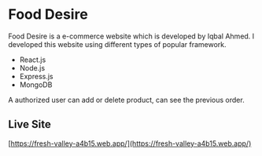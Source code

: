 # Food Desire
Food Desire is a e-commerce website which is developed by Iqbal Ahmed. I developed this website using different types of popular framework.

* React.js
* Node.js
* Express.js
* MongoDB

A authorized user can add or delete product, can see the previous order.

## Live Site
[https://fresh-valley-a4b15.web.app/](https://fresh-valley-a4b15.web.app/)